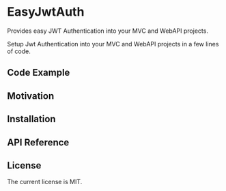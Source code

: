 # EasyJwtAuth
Provides easy JWT Authentication into your MVC and WebAPI projects.

Setup Jwt Authentication into your MVC and WebAPI projects in a few lines of code.

## Code Example

## Motivation

## Installation

## API Reference

## License
The current license is MIT.
